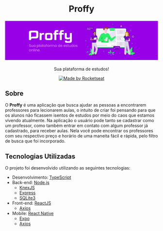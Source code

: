 <h1 align="center">Proffy</h1>
<h3 align="center">
    <img alt="app" title="#app" width="800px" src="https://github.com/otavioluism/NLW-2/blob/master/proffy.png">
</h3>
<p align="center">Sua plataforma de estudos!</p> 

<p align="center">
  <a href="https://rocketseat.com.br">
    <img alt="Made by Rocketseat" src="https://img.shields.io/badge/made%20by-Rocketseat-%237519C1">
  </a>
</p>

<a id="sobre"></a>

## Sobre

O <strong>Proffy</strong> é uma aplicação que busca ajudar as pessoas a encontrarem professores para lecionarem aulas, o intuito de criar foi pensando para que os alunos não ficassem isentos de estudos por meio do caos que estamos vivendo atualmente. Na aplicação o usuário pode tanto se cadastrar como um professor, como também entrar em contato com algum professor já cadastrado, para receber aulas. Nela você pode encontrar os professores com seu respectivo preço e horário de uma maneita fácil e rápida, pelo filtro de busca que foi incorporado.

<a id="tecnologias-utilizadas"></a>

## Tecnologias Utilizadas

O projeto foi desenvolvido utilizando as seguintes tecnologias:

- Desenvolvimento: [TypeScript](https://www.typescriptlang.org/)
- Back-end: [Node.js](https://nodejs.org/en/)
  - [KnexJS](http://knexjs.org/)
  - [Express](https://expressjs.com/pt-br/)
  - [SQLite3](https://www.sqlite.org/docs.html)
- Front-end: [ReactJS](https://reactjs.org/)
  - [Axios](https://github.com/axios/axios)
- Mobile: [React Native](https://reactnative.dev/)
  - [Expo](https://docs.expo.io/)
  - [Axios](https://github.com/axios/axios)

